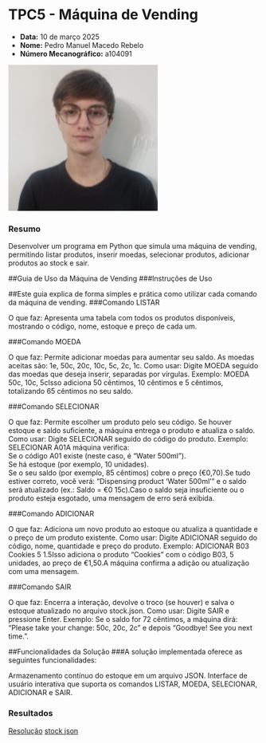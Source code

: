 # TPC5 - Máquina de Vending

- **Data:** 10 de março 2025
- **Nome:** Pedro Manuel Macedo Rebelo
- **Número Mecanográfico:** a104091
<img src="../foto.png" alt="foto" width="300">

### Resumo 
Desenvolver um programa em Python que simula uma máquina de vending, permitindo listar produtos, inserir moedas, selecionar produtos, adicionar produtos ao stock e sair.

##Guia de Uso da Máquina de Vending
###Instruções de Uso

##Este guia explica de forma simples e prática como utilizar cada comando da máquina de vending.
###Comando LISTAR

O que faz: Apresenta uma tabela com todos os produtos disponíveis, mostrando o código, nome, estoque e preço de cada um.

###Comando MOEDA

O que faz: Permite adicionar moedas para aumentar seu saldo. As moedas aceitas são: 1e, 50c, 20c, 10c, 5c, 2c, 1c.
Como usar: Digite MOEDA seguido das moedas que deseja inserir, separadas por vírgulas.
Exemplo: MOEDA 50c, 10c, 5cIsso adiciona 50 cêntimos, 10 cêntimos e 5 cêntimos, totalizando 65 cêntimos no seu saldo.

###Comando SELECIONAR

O que faz: Permite escolher um produto pelo seu código. Se houver estoque e saldo suficiente, a máquina entrega o produto e atualiza o saldo.
Como usar: Digite SELECIONAR seguido do código do produto.
Exemplo: SELECIONAR A01A máquina verifica:  
Se o código A01 existe (neste caso, é “Water 500ml”).  
Se há estoque (por exemplo, 10 unidades).  
Se o seu saldo (por exemplo, 85 cêntimos) cobre o preço (€0,70).Se tudo estiver correto, você verá: “Dispensing product ‘Water 500ml’” e o saldo será atualizado (ex.: Saldo = €0 15c).Caso o saldo seja insuficiente ou o produto esteja esgotado, uma mensagem de erro será exibida.


###Comando ADICIONAR

O que faz: Adiciona um novo produto ao estoque ou atualiza a quantidade e o preço de um produto existente.
Como usar: Digite ADICIONAR seguido do código, nome, quantidade e preço do produto.
Exemplo: ADICIONAR B03 Cookies 5 1.5Isso adiciona o produto “Cookies” com o código B03, 5 unidades, ao preço de €1,50.A máquina confirma a adição ou atualização com uma mensagem.

###Comando SAIR

O que faz: Encerra a interação, devolve o troco (se houver) e salva o estoque atualizado no arquivo stock.json.
Como usar: Digite SAIR e pressione Enter.
Exemplo: Se o saldo for 72 cêntimos, a máquina dirá: “Please take your change: 50c, 20c, 2c” e depois “Goodbye! See you next time.”.

##Funcionalidades da Solução
###A solução implementada oferece as seguintes funcionalidades:

Armazenamento contínuo do estoque em um arquivo JSON.
Interface de usuário interativa que suporta os comandos LISTAR, MOEDA, SELECIONAR, ADICIONAR e SAIR.




### Resultados
[Resolução](TPC5.py)
[stock json](stock.json)
